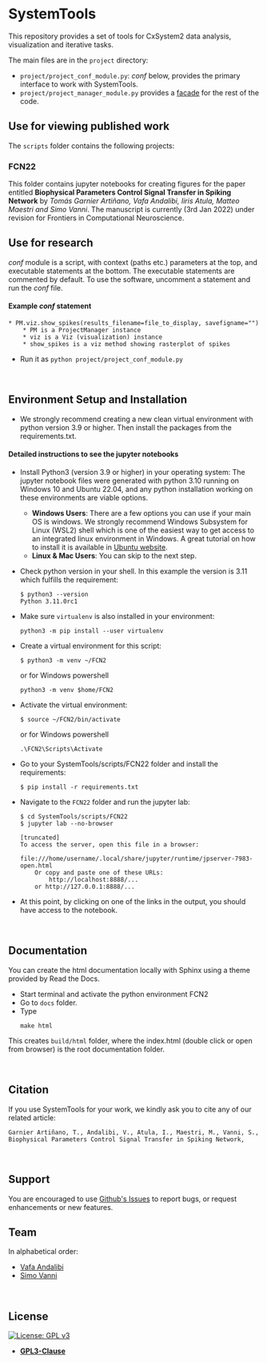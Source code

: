 # SystemTools

This repository provides a set of tools for CxSystem2 data analysis, visualization and iterative tasks. 

The main files are in the `project` directory:

* `project/project_conf_module.py`: *conf* below, provides the primary interface to work with SystemTools.
* `project/project_manager_module.py` provides a <a href="https://refactoring.guru/design-patterns/facade" target="_blank">facade</a> for the rest of the code. 

## Use for viewing published work

The `scripts` folder contains the following projects:

### FCN22

This folder contains jupyter notebooks for creating figures for the paper entitled **Biophysical Parameters Control Signal Transfer in Spiking Network** by *Tomás Garnier Artiñano, Vafa Andalibi, Iiris Atula, Matteo Maestri and Simo Vanni*. The manuscript is currently (3rd Jan 2022) under revision for Frontiers in Computational Neuroscience.


## Use for research
*conf* module is a script, with context (paths etc.) parameters at the top, and executable statements at the bottom. The executable statements are commented by default. To use the software, uncomment a statement and run the *conf* file.

#### Example *conf* statement
    * PM.viz.show_spikes(results_filename=file_to_display, savefigname="")
        * PM is a ProjectManager instance
        * viz is a Viz (visualization) instance
        * show_spikes is a viz method showing rasterplot of spikes

*  Run it as `python project/project_conf_module.py`
<br>

## Environment Setup and Installation

* We strongly recommend creating a new clean virtual environment with python version 3.9 or higher. Then install the packages from the requirements.txt.

#### Detailed instructions to see the jupyter notebooks

* Install Python3 (version 3.9 or higher) in your operating system:
  The jupyter notebook files were generated with python 3.10 running on Windows 10 and Ubuntu 22.04, and any python installation working on these environments are viable options.
  * **Windows Users**: There are a few options you can use if your main OS is windows. We strongly recommend Windows Subsystem for Linux (WSL2) shell which is one of the easiest way to get access to an integrated linux environment in Windows. A great tutorial on how to install it is available in [Ubuntu website](https://ubuntu.com/tutorials/install-ubuntu-on-wsl2-on-windows-11-with-gui-support#1-overview). 
  * **Linux & Mac Users**: You can skip to the next step.  

* Check python version in your shell. In this example the version is 3.11 which fulfills the requirement: 
    ```
    $ python3 --version
    Python 3.11.0rc1
    ```
* Make sure `virtualenv` is also installed in your environment: 
    ```
    python3 -m pip install --user virtualenv
    ```
* Create a virtual environment for this script:
    ```
    $ python3 -m venv ~/FCN2
    ```
    
    or for Windows powershell
    ```
    python3 -m venv $home/FCN2 
    ```
* Activate the virtual environment:
    ```
    $ source ~/FCN2/bin/activate
    ```
    
    or for Windows powershell
    ```
    .\FCN2\Scripts\Activate
    ```
* Go to your SystemTools/scripts/FCN22 folder and install the requirements:
    ```
    $ pip install -r requirements.txt
    ```
* Navigate to the `FCN22` folder and run the jupyter lab:
    ```
    $ cd SystemTools/scripts/FCN22
    $ jupyter lab --no-browser

    [truncated]
    To access the server, open this file in a browser:
            file:///home/username/.local/share/jupyter/runtime/jpserver-7983-open.html
        Or copy and paste one of these URLs:
            http://localhost:8888/...
        or http://127.0.0.1:8888/...
    ```
* At this point, by clicking on one of the links in the output, you should have access to the notebook.
<br>

## Documentation

You can create the html documentation locally with Sphinx using a theme provided by Read the Docs. 

* Start terminal and activate the python environment FCN2
* Go to `docs` folder.
* Type 
    ```
    make html
    ```
This creates `build/html` folder, where the index.html (double click or open from browser) is the root documentation folder. 

<!---
You can access the documentation of the SystemTools at 
[cxsystem2.readthedocs.io](https://cxsystem2.readthedocs.io).
-->
<br>

## Citation

If you use SystemTools for your work, we kindly ask you to cite any of our related article:

```
Garnier Artiñano, T., Andalibi, V., Atula, I., Maestri, M., Vanni, S., Biophysical Parameters Control Signal Transfer in Spiking Network, 
```
<!---
2023, Frontiers in Computational Neuroscience
-->

<br>

## Support

You are encouraged to use <a href="https://github.com/VisualNeuroscience-UH/SystemTools/issues" target="_blank">Github's Issues</a> to report bugs, or request enhancements or new features.
<br>

## Team

In alphabetical order:
- [Vafa Andalibi](https://www.andalibi.me)
- [Simo Vanni](https://scholar.google.fi/citations?user=nRiUf30AAAAJ&hl=en)
<br>

## License

[![License: GPL v3](https://img.shields.io/badge/License-GPLv3-blue.svg)](https://www.gnu.org/licenses/gpl-3.0)

- **[GPL3-Clause](https://www.gnu.org/licenses/gpl-3.0.en.html)**